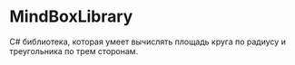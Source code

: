 # MindBoxLibrary
C# библиотека, которая умеет вычислять площадь круга по радиусу и треугольника по трем сторонам.
